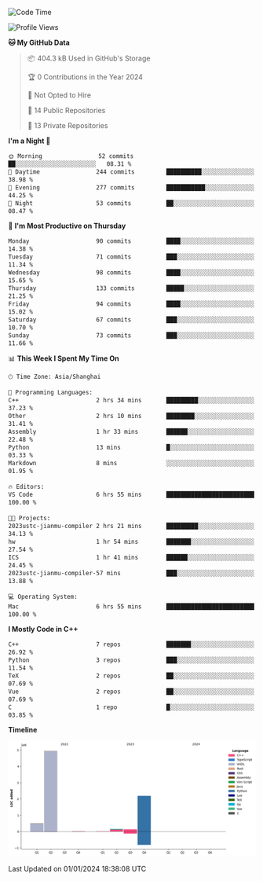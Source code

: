 <!--START_SECTION:waka-->
![Code Time](http://img.shields.io/badge/Code%20Time-312%20hrs%2055%20mins-blue)

![Profile Views](http://img.shields.io/badge/Profile%20Views-0-blue)

**🐱 My GitHub Data** 

> 📦 404.3 kB Used in GitHub's Storage 
 > 
> 🏆 0 Contributions in the Year 2024
 > 
> 🚫 Not Opted to Hire
 > 
> 📜 14 Public Repositories 
 > 
> 🔑 13 Private Repositories 
 > 
**I'm a Night 🦉** 

```text
🌞 Morning                52 commits          ██░░░░░░░░░░░░░░░░░░░░░░░   08.31 % 
🌆 Daytime                244 commits         ██████████░░░░░░░░░░░░░░░   38.98 % 
🌃 Evening                277 commits         ███████████░░░░░░░░░░░░░░   44.25 % 
🌙 Night                  53 commits          ██░░░░░░░░░░░░░░░░░░░░░░░   08.47 % 
```
📅 **I'm Most Productive on Thursday** 

```text
Monday                   90 commits          ████░░░░░░░░░░░░░░░░░░░░░   14.38 % 
Tuesday                  71 commits          ███░░░░░░░░░░░░░░░░░░░░░░   11.34 % 
Wednesday                98 commits          ████░░░░░░░░░░░░░░░░░░░░░   15.65 % 
Thursday                 133 commits         █████░░░░░░░░░░░░░░░░░░░░   21.25 % 
Friday                   94 commits          ████░░░░░░░░░░░░░░░░░░░░░   15.02 % 
Saturday                 67 commits          ███░░░░░░░░░░░░░░░░░░░░░░   10.70 % 
Sunday                   73 commits          ███░░░░░░░░░░░░░░░░░░░░░░   11.66 % 
```


📊 **This Week I Spent My Time On** 

```text
🕑︎ Time Zone: Asia/Shanghai

💬 Programming Languages: 
C++                      2 hrs 34 mins       █████████░░░░░░░░░░░░░░░░   37.23 % 
Other                    2 hrs 10 mins       ████████░░░░░░░░░░░░░░░░░   31.41 % 
Assembly                 1 hr 33 mins        ██████░░░░░░░░░░░░░░░░░░░   22.48 % 
Python                   13 mins             █░░░░░░░░░░░░░░░░░░░░░░░░   03.33 % 
Markdown                 8 mins              ░░░░░░░░░░░░░░░░░░░░░░░░░   01.95 % 

🔥 Editors: 
VS Code                  6 hrs 55 mins       █████████████████████████   100.00 % 

🐱‍💻 Projects: 
2023ustc-jianmu-compiler 2 hrs 21 mins       █████████░░░░░░░░░░░░░░░░   34.13 % 
hw                       1 hr 54 mins        ███████░░░░░░░░░░░░░░░░░░   27.54 % 
ICS                      1 hr 41 mins        ██████░░░░░░░░░░░░░░░░░░░   24.45 % 
2023ustc-jianmu-compiler-57 mins             ███░░░░░░░░░░░░░░░░░░░░░░   13.88 % 

💻 Operating System: 
Mac                      6 hrs 55 mins       █████████████████████████   100.00 % 
```

**I Mostly Code in C++** 

```text
C++                      7 repos             ███████░░░░░░░░░░░░░░░░░░   26.92 % 
Python                   3 repos             ███░░░░░░░░░░░░░░░░░░░░░░   11.54 % 
TeX                      2 repos             ██░░░░░░░░░░░░░░░░░░░░░░░   07.69 % 
Vue                      2 repos             ██░░░░░░░░░░░░░░░░░░░░░░░   07.69 % 
C                        1 repo              █░░░░░░░░░░░░░░░░░░░░░░░░   03.85 % 
```



**Timeline**

![Lines of Code chart](https://raw.githubusercontent.com/xkz0777/xkz0777/master/assets/bar_graph.png)


 Last Updated on 01/01/2024 18:38:08 UTC
<!--END_SECTION:waka-->
